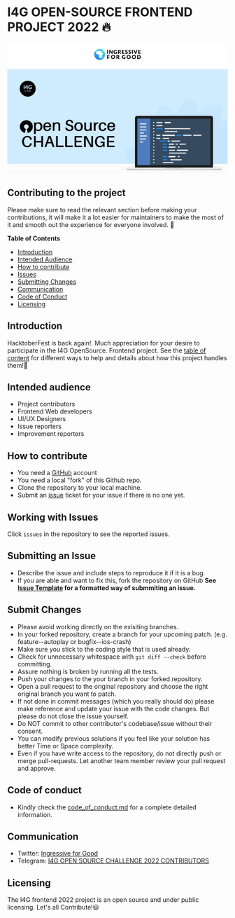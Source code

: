 # I4G OPEN-SOURCE FRONTEND PROJECT 2022 🔥

<img src="./images/I4G-OPENSOURCE-IMAGE.jpg">

## Contributing to the project

Please make sure to read the relevant section before making your contributions, it will make it a lot easier for maintainers to make the most of it and smooth out the experience for everyone involved. 🚀

**Table of Contents**

- [Introduction](#introduction)
- [Intended Audience](#intended-audience)
- [How to contribute](#how-to-contribute)
- [Issues](#working-with-issues)
- [Submitting Changes](#submit-changes)
- [Communication](#communication)
- [Code of Conduct](#code-of-conduct)
- [Licensing](#licensing)

## Introduction

HacktoberFest is back again!. Much appreciation for your desire to participate in the I4G OpenSource. Frontend project. See the [table of content](#contributing-to-the-project) for different ways to help and details about how this project handles them!📝

## Intended audience
- Project contributors
- Frontend Web developers
- UI/UX Designers
- Issue reporters
- Improvement reporters

## How to contribute

- You need a [GitHub](https://www.github.com) account
- You need a local "fork" of this Github repo.
- Clone the repository to your local machine.
- Submit an [issue](https://github.com/Ingressive-for-Good/I4G-OPENSOURCE-FRONTEND-PROJECT-2022/issues) ticket for your issue if there is no one yet.

## Working with Issues

Click `issues` in the repository to see the reported issues.

## Submitting an Issue

- Describe the issue and include steps to reproduce it if it is a bug.
- If you are able and want to fix this, fork the repository on GitHub
**See [Issue Template](./issue_template.md) for a formatted way of submmiting an issue.**

## Submit Changes

- Please avoid working directly on the exisiting branches.
- In your forked repository, create a branch for your upcoming patch. (e.g. feature--autoplay or bugfix--ios-crash)
- Make sure you stick to the coding style that is used already.
- Check for unnecessary whitespace with `git diff --check` before committing.
- Assure nothing is broken by running all the tests.
- Push your changes to the your branch in your forked repository.
- Open a pull request to the original repository and choose the right original branch you want to patch. 
- If not done in commit messages (which you really should do) please make reference and update your issue with the code changes. But please do not close the issue yourself.
- Do NOT commit to other contributor's codebase/issue without their consent.
- You can modify previous solutions if you feel like your solution has better Time or Space complexity.
- Even if you have write access to the repository, do not directly push or merge pull-requests. Let another team member review your pull request and approve.


## Code of conduct

- Kindly check the [code_of_conduct.md](./code_of_conduct.md) for a complete detailed information.

## Communication

- Twitter: [Ingressive for Good](https://twitter.com/Ingressive4Good)
- Telegram: [I4G OPEN SOURCE CHALLENGE 2022 CONTRIBUTORS](https://t.me/+pL8u3OvU-ss3MTk0)

## Licensing
The I4G frontend 2022 project is an open source and under public licensing. Let's all Contribute!😃